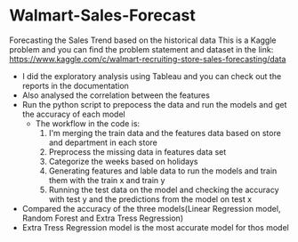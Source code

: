 # Walmart-Sales-Forecast
Forecasting the Sales Trend based on the historical data
This is a Kaggle problem and you can find the problem statement and dataset in the link: https://www.kaggle.com/c/walmart-recruiting-store-sales-forecasting/data

* I did the exploratory analysis using Tableau and you can check out the reports in the documentation 
* Also analysed the correlation between the features 
* Run the python script to prepocess the data and run the models and get the accuracy of each model
  * The workflow in the code is:
    1) I'm merging the train data and the features data based on store and department in each store
    2) Preprocess the missing data in features data set 
    3) Categorize the weeks based on holidays
    4) Generating features and lable data to run the models and train them with the train x and train y
    5) Running the test data on the model and checking the accuracy with test y and the predictions from the model on test x
* Compared the accuracy of the three models(Linear Regression model, Random Forest and Extra Tress Regression)
* Extra Tress Regression model is the most accurate model for thos model
